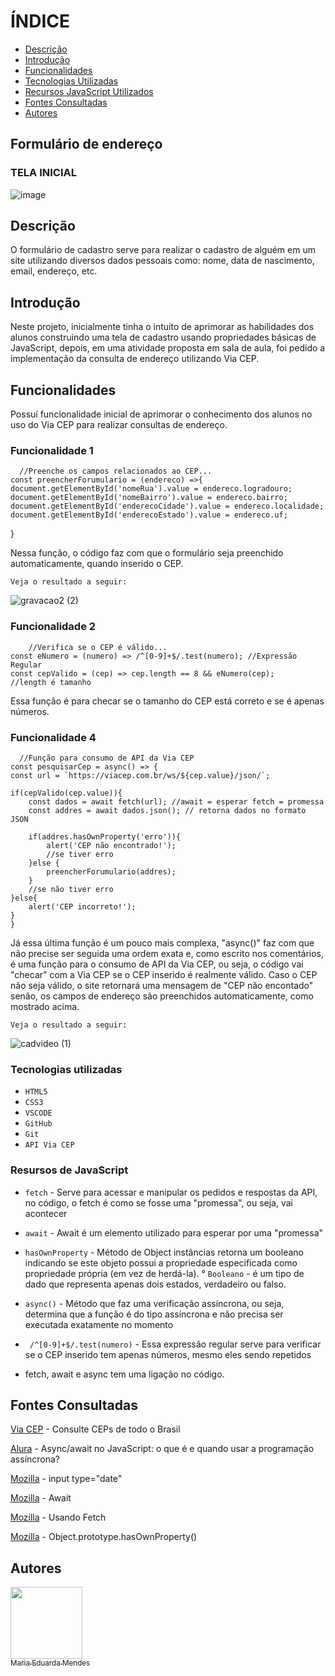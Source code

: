 # ÍNDICE
 
* [Descrição](#descri%C3%A7%C3%A3o)  
* [Introdução](#introdu%C3%A7%C3%A3o)  
* [Funcionalidades](#funcionalidades)  
* [Tecnologias Utilizadas](#tecnologias-utilizadas)  
* [Recursos JavaScript Utilizados](#resursos-de-javascript)
* [Fontes Consultadas](#fontes-consultadas)  
* [Autores](#autores)  


## Formulário de endereço

### TELA INICIAL

![image](https://github.com/imdoarda/cadastro/assets/127868962/2ecdf155-5cb0-4060-964c-5e5d5fc98ceb)



## Descrição

O formulário de cadastro serve para realizar o cadastro de alguém em um site utilizando diversos dados pessoais como: nome, data de nascimento, email, endereço, etc.
    
## Introdução

 Neste projeto, inicialmente tinha o intuito de aprimorar as habilidades dos alunos construindo uma tela de cadastro usando propriedades básicas de JavaScript, depois, em uma atividade proposta em sala de aula, foi pedido a implementação da consulta de endereço utilizando Via CEP.

## Funcionalidades

Possuí funcionalidade inicial de aprimorar o conhecimento dos alunos no uso do Via CEP para realizar consultas de endereço.


  
### Funcionalidade 1

      //Preenche os campos relacionados ao CEP...
    const preencherForumulario = (endereco) =>{
    document.getElementById('nomeRua').value = endereco.logradouro;
    document.getElementById('nomeBairro').value = endereco.bairro;
    document.getElementById('enderecoCidade').value = endereco.localidade;
    document.getElementById('enderecoEstado').value = endereco.uf;
}

      

   Nessa função, o código faz com que o formulário seja preenchido automaticamente, quando inserido o CEP.  

   ``Veja o resultado a seguir:``

   ![gravacao2 (2)](https://github.com/imdoarda/cadastro/assets/127868962/63cc1eb9-cfba-49e7-827d-c81b45a8551c)




 


   
### Funcionalidade 2


        //Verifica se o CEP é válido...
    const eNumero = (numero) => /^[0-9]+$/.test(numero); //Expressão Regular
    const cepValido = (cep) => cep.length == 8 && eNumero(cep);
    //length é tamanho


Essa função é para checar se o tamanho do CEP está correto e se é apenas números.

### Funcionalidade 4



      //Função para consumo de API da Via CEP
    const pesquisarCep = async() => {
    const url = `https://viacep.com.br/ws/${cep.value}/json/`;
    
    if(cepValido(cep.value)){
        const dados = await fetch(url); //await = esperar fetch = promessa
        const addres = await dados.json(); // retorna dados no formato JSON
        
        if(addres.hasOwnProperty('erro')){ 
            alert('CEP não encontrado!');
            //se tiver erro
        }else {
            preencherForumulario(addres);
        }
        //se não tiver erro
    }else{
        alert('CEP incorreto!');
    } 
    }

      
  Já essa última função é um pouco mais complexa, "async()" faz com que não precise ser seguida uma ordem exata e, como escrito nos comentários, é uma função para o consumo de API da Via CEP, ou seja, o código vai "checar" com a Via CEP se o CEP inserido é realmente válido. Caso o CEP não seja válido, o site retornará uma mensagem de "CEP não encontado" senão, os campos de endereço são preenchidos automaticamente, como mostrado acima.  

  ``Veja o resultado a seguir:``

 ![cadvideo (1)](https://github.com/imdoarda/cadastro/assets/127868962/d22ac9f0-efc1-427f-a6a4-ad98444406e8)

  


### Tecnologias utilizadas

* ``HTML5``  
* ``CSS3``
* ``VSCODE``
*  ``GitHub``
*  ``Git``
* ``API Via CEP``


### Resursos de JavaScript


* ``fetch`` - Serve para acessar e manipular os pedidos e respostas da API, no código, o fetch é como se fosse uma "promessa", ou seja, vai acontecer
* ``await`` - Await é um elemento utilizado para esperar por uma "promessa"
* ``hasOwnProperty`` - Método de Object instâncias retorna um booleano indicando se este objeto possui a propriedade especificada como propriedade própria (em vez de herdá-la).
° ``Booleano`` - é um tipo de dado que representa apenas dois estados, verdadeiro ou falso.
* ``async()`` - Método que faz uma verificação assíncrona, ou seja, determina que a função é do tipo assíncrona e não precisa ser executada exatamente no momento
* `` /^[0-9]+$/.test(numero)`` - Essa expressão regular serve para verificar se o CEP inserido tem apenas números, mesmo eles sendo repetidos

* fetch, await e async tem uma ligação no código.


## Fontes Consultadas

[Via CEP]( https://viacep.com.br/) - Consulte CEPs de todo o Brasil

[Alura](https://www.alura.com.br/artigos/async-await-no-javascript-o-que-e-e-quando-usar) - Async/await no JavaScript: o que é e quando usar a programação assíncrona?

[Mozilla](https://developer.mozilla.org/pt-BR/docs/Web/HTML/Element/input/date) - input type="date"

[Mozilla](https://developer.mozilla.org/pt-BR/docs/Web/JavaScript/Reference/Operators/await) - Await

[Mozilla](https://developer.mozilla.org/pt-BR/docs/Web/API/Fetch_API/Using_Fetch) - Usando Fetch

[Mozilla](https://developer.mozilla.org/en-US/docs/Web/JavaScript/Reference/Global_Objects/Object/hasOwnProperty) - Object.prototype.hasOwnProperty()


## Autores

[<img loading="lazy" src="https://avatars.githubusercontent.com/u/127868962?v=4" width=115><br><sub>Maria Eduarda Mendes</sub>](https://github.com/imdoarda)



